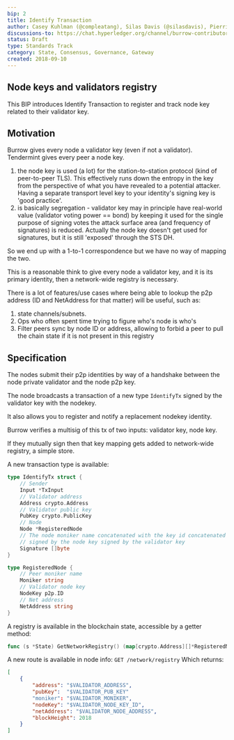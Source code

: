 ```yaml
---
bip: 2
title: Identify Transaction
author: Casey Kuhlman (@compleatang), Silas Davis (@silasdavis), Pierrick Hymbert (@phymbert)
discussions-to: https://chat.hyperledger.org/channel/burrow-contributors
status: Draft
type: Standards Track
category: State, Consensus, Governance, Gateway
created: 2018-09-10
---
```


## Node keys and validators registry
This BIP introduces Identify Transaction to register and track node key related to their validator key.

## Motivation
Burrow gives every node a validator key (even if not a validator).
Tendermint gives every peer a node key.
1. the node key is used (a lot) for the station-to-station protocol (kind of peer-to-peer TLS).
This effectively runs down the entropy in the key from the perspective of what you have revealed to a potential attacker.
Having a separate transport level key to your identity's signing key is 'good practice'.
1. is basically segregation - validator key may in principle have real-world value (validator voting power == bond) by keeping it used for the single purpose of signing votes the attack surface area (and frequency of signatures) is reduced.
Actually the node key doesn't get used for signatures, but it is still 'exposed' through the STS DH.

So we end up with a 1-to-1 correspondence but we have no way of mapping the two.

This is a reasonable think to give every node a validator key, and it is its primary identity, then a network-wide registry is necessary.

There is a lot of features/use cases where being able to lookup the p2p address (ID and NetAddress for that matter) will be useful, such as:
1. state channels/subnets.
1. Ops who often spent time trying to figure who's node is who's
1. Filter peers sync by node ID or address, allowing to forbid a peer to pull the chain state if it is not present in this registry

## Specification
<!--The technical specification should describe the syntax and semantics of any new feature.-->
The nodes submit their p2p identities by way of a handshake between the node private validator and the node p2p key.

The node broadcasts a transaction of a new type `IdentifyTx` signed by the validator key with the nodekey.

It also allows you to register and notify a replacement nodekey identity.

Burrow verifies a multisig of this tx of two inputs: validator key, node key.

If they mutually sign then that key mapping gets added to network-wide registry, a simple store.

A new transaction type is available:
```go
type IdentifyTx struct {
    // Sender
	Input *TxInput
	// Validator address
	Address crypto.Address
	// Validator public key
	PubKey crypto.PublicKey
	// Node
	Node *RegisteredNode
	// The node moniker name concatenated with the key id concatenated with '@' net address
    // signed by the node key signed by the validator key
	Signature []byte
}

type RegisteredNode {
    // Peer moniker name
	Moniker string
	// Validator node key
	NodeKey p2p.ID
	// Net address
	NetAddress string
}
```

A registry is available in the blockchain state, accessible by a getter method:
```go
func (s *State) GetNetworkRegistry() (map[crypto.Address][]*RegisteredNode, error)
```

A new route is available in node info:
`
GET /network/registry
`
Which returns:
```json
[
    {
        "address": "$VALIDATOR_ADDRESS",
        "pubKey":  "$VALIDATOR_PUB_KEY"
        "moniker": "$VALIDATOR_MONIKER",
        "nodeKey": "$VALIDATOR_NODE_KEY_ID",
        "netAddress": "$VALIDATOR_NODE_ADDRESS",
        "blockHeight": 2018
    }
]
```